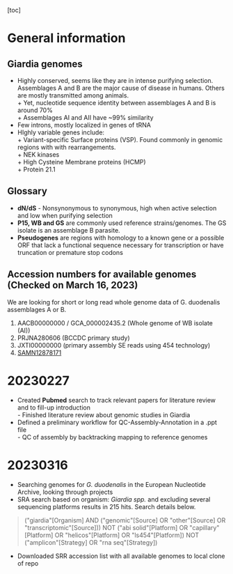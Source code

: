 [toc]

# General information

## Giardia genomes

- Highly conserved, seems like they are in intense purifying selection. Assemblages A and B are the major cause of disease in humans. Others are mostly transmitted among animals.  
        + Yet, nucleotide sequence identity between assemblages A and B is around 70%  
        + Assemblages AI and AII have ~99% similarity
- Few introns, mostly localized in genes of tRNA
- HIghly variable genes include:  
		+ Variant-specific Surface proteins (VSP). Found commonly in genomic regions with with rearrangements.  
		+ NEK kinases  
		+ High Cysteine Membrane proteins (HCMP)  
		+ Protein 21.1

## Glossary

- **dN/dS** - Nonsynonymous to synonymous, high when active selection and low when purifying selection
- **P15, WB and GS** are commonly used reference strains/genomes. The GS isolate is an assemblage B parasite. 
- **Pseudogenes** are regions with homology to a known gene or a possible ORF that lack a functional sequence necessary for transcription or have truncation or premature stop codons

## Accession numbers for available genomes (Checked on March 16, 2023)

We are looking for short or long read whole genome data of G. duodenalis assemblages A or B. 

1. AACB00000000 / GCA_000002435.2 (Whole  genome of WB isolate (AI))  
2. PRJNA280606 (BCCDC primary study)
3. JXTI00000000 (primary assembly SE reads using 454 technology)
4. [SAMN12878171](https://www.ebi.ac.uk/ena/browser/view/SAMN12878171)  


# 20230227

- Created **Pubmed** search to track relevant papers for literature review and to fill-up introduction  
        - Finished literature review about genomic studies in Giardia
- Defined a preliminary workflow for QC-Assembly-Annotation in a .ppt file  
        - QC of assembly by backtracking mapping to reference genomes  
# 20230316 

- Searching genomes for _G. duodenalis_ in the European Nucleotide Archive, looking through projects
- SRA search based on organism: _Giardia spp._ and excluding several sequencing platforms results in 215 hits. Search details below. 
> ("giardia"[Organism] AND ("genomic"[Source] OR "other"[Source] OR "transcriptomic"[Source])) NOT ("abi solid"[Platform] OR "capillary"[Platform] OR "helicos"[Platform] OR "ls454"[Platform]) NOT ("amplicon"[Strategy] OR "rna seq"[Strategy]) 
- Downloaded SRR accession list with all available genomes to local clone of repo


